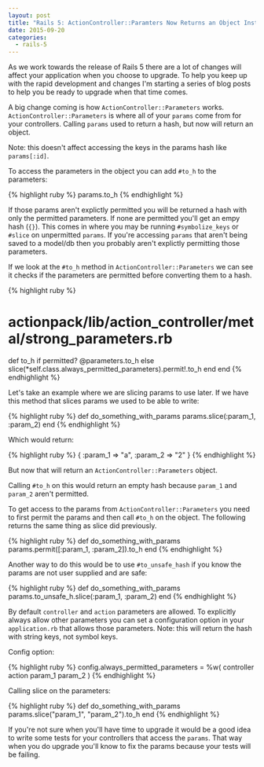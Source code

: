 ```yaml
---
layout: post
title: "Rails 5: ActionController::Paramters Now Returns an Object Instead of a Hash"
date: 2015-09-20
categories:
  - rails-5
---
```


<aside>As we work towards the release of Rails 5 there are a lot of changes will affect your application when you choose to upgrade. To help you keep up with the rapid development and changes I'm starting a series of blog posts to help you be ready to upgrade when that time comes.</aside>

A big change coming is how `ActionController::Parameters` works. `ActionController::Parameters` is where all of your `params` come from for your controllers. Calling `params` used to return a hash, but now will return an object.

Note: this doesn't affect accessing the keys in the params hash like `params[:id]`.

To access the parameters in the object you can add `#to_h` to the parameters:

{% highlight ruby %}
params.to_h
{% endhighlight %}

If those params aren't explictly permitted you will be returned a hash with only the permitted parameters. If none are permitted you'll get an empy hash (`{}`). This comes in where you may be running `#symbolize_keys` or `#slice` on unpermitted `params`. If you're accessing `params` that aren't being saved to a model/db then you probably aren't explictly permitting those parameters.

If we look at the `#to_h` method in `ActionController::Parameters` we can see it checks if the parameters are permitted before converting them to a hash.

{% highlight ruby %}
# actionpack/lib/action_controller/metal/strong_parameters.rb
def to_h
  if permitted?
    @parameters.to_h
  else
    slice(*self.class.always_permitted_parameters).permit!.to_h
  end
end
{% endhighlight %}

Let's take an example where we are slicing params to use later. If we have this method that slices params we used to be able to write:

{% highlight ruby %}
def do_something_with_params
  params.slice(:param_1, :param_2)
end
{% endhighlight %}

Which would return:

{% highlight ruby %}
  { :param_1 => "a", :param_2 => "2" }
{% endhighlight %}

But now that will return an `ActionController::Parameters` object.

Calling `#to_h` on this would return an empty hash because `param_1` and `param_2` aren't permitted.

To get access to the params from `ActionController::Parameters` you need to first permit the params and then call `#to_h` on the object. The following returns the same thing as slice did previously.

{% highlight ruby %}
def do_something_with_params
  params.permit([:param_1, :param_2]).to_h
end
{% endhighlight %}

Another way to do this would be to use `#to_unsafe_hash` if you know the params are not user supplied and are safe:

{% highlight ruby %}
def do_something_with_params
  params.to_unsafe_h.slice(:param_1, :param_2)
end
{% endhighlight %}

By default `controller` and `action` parameters are allowed. To explicitly always allow other parameters you can set a configuration option in your `application.rb` that allows those parameters. Note: this will return the hash with string keys, not symbol keys.

Config option:

{% highlight ruby %}
  config.always_permitted_parameters = %w( controller action param_1 param_2 )
{% endhighlight %}

Calling slice on the parameters:

{% highlight ruby %}
def do_something_with_params
  params.slice("param_1", "param_2").to_h
end
{% endhighlight %}

If you're not sure when you'll have time to upgrade it would be a good idea to write some tests for your controllers that access the `params`. That way when you do upgrade you'll know to fix the params because your tests will be failing.
